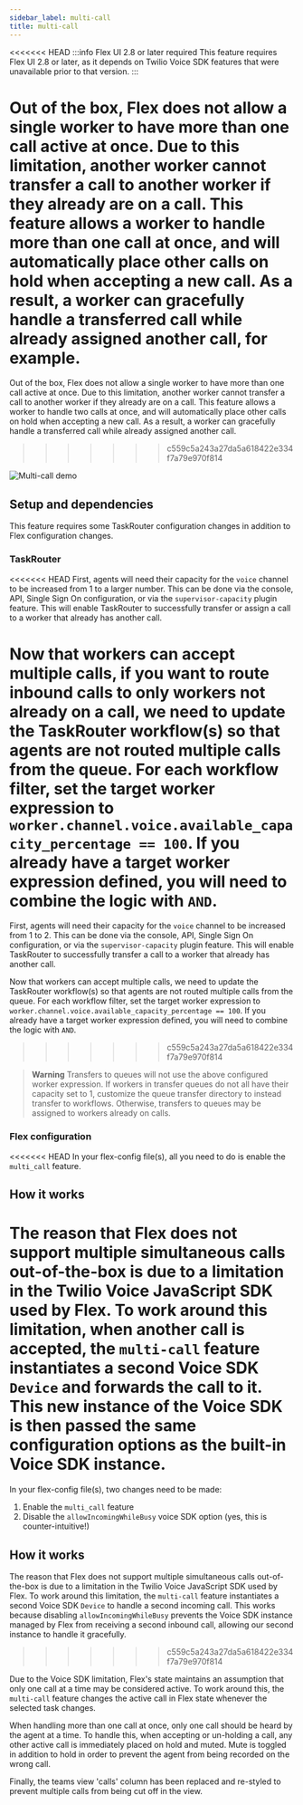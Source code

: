 ```yaml
---
sidebar_label: multi-call
title: multi-call
---
```


<<<<<<< HEAD
:::info Flex UI 2.8 or later required
This feature requires Flex UI 2.8 or later, as it depends on Twilio Voice SDK features that were unavailable prior to that version.
:::

Out of the box, Flex does not allow a single worker to have more than one call active at once. Due to this limitation, another worker cannot transfer a call to another worker if they already are on a call. This feature allows a worker to handle more than one call at once, and will automatically place other calls on hold when accepting a new call. As a result, a worker can gracefully handle a transferred call while already assigned another call, for example.
=======
Out of the box, Flex does not allow a single worker to have more than one call active at once. Due to this limitation, another worker cannot transfer a call to another worker if they already are on a call. This feature allows a worker to handle two calls at once, and will automatically place other calls on hold when accepting a new call. As a result, a worker can gracefully handle a transferred call while already assigned another call.
>>>>>>> c559c5a243a27da5a618422e334f7a79e970f814

![Multi-call demo](/img/features/multi-call/multi-call.gif)

## Setup and dependencies

This feature requires some TaskRouter configuration changes in addition to Flex configuration changes.

### TaskRouter

<<<<<<< HEAD
First, agents will need their capacity for the `voice` channel to be increased from 1 to a larger number. This can be done via the console, API, Single Sign On configuration, or via the `supervisor-capacity` plugin feature. This will enable TaskRouter to successfully transfer or assign a call to a worker that already has another call.

Now that workers can accept multiple calls, if you want to route inbound calls to only workers not already on a call, we need to update the TaskRouter workflow(s) so that agents are not routed multiple calls from the queue. For each workflow filter, set the target worker expression to `worker.channel.voice.available_capacity_percentage == 100`. If you already have a target worker expression defined, you will need to combine the logic with `AND`.
=======
First, agents will need their capacity for the `voice` channel to be increased from 1 to 2. This can be done via the console, API, Single Sign On configuration, or via the `supervisor-capacity` plugin feature. This will enable TaskRouter to successfully transfer a call to a worker that already has another call.

Now that workers can accept multiple calls, we need to update the TaskRouter workflow(s) so that agents are not routed multiple calls from the queue. For each workflow filter, set the target worker expression to `worker.channel.voice.available_capacity_percentage == 100`. If you already have a target worker expression defined, you will need to combine the logic with `AND`.
>>>>>>> c559c5a243a27da5a618422e334f7a79e970f814

> **Warning**
> Transfers to queues will not use the above configured worker expression. If workers in transfer queues do not all have their capacity set to 1, customize the queue transfer directory to instead transfer to workflows. Otherwise, transfers to queues may be assigned to workers already on calls.

### Flex configuration

<<<<<<< HEAD
In your flex-config file(s), all you need to do is enable the `multi_call` feature.

## How it works

The reason that Flex does not support multiple simultaneous calls out-of-the-box is due to a limitation in the Twilio Voice JavaScript SDK used by Flex. To work around this limitation, when another call is accepted, the `multi-call` feature instantiates a second Voice SDK `Device` and forwards the call to it. This new instance of the Voice SDK is then passed the same configuration options as the built-in Voice SDK instance.
=======
In your flex-config file(s), two changes need to be made:

1. Enable the `multi_call` feature
2. Disable the `allowIncomingWhileBusy` voice SDK option (yes, this is counter-intuitive!)

## How it works

The reason that Flex does not support multiple simultaneous calls out-of-the-box is due to a limitation in the Twilio Voice JavaScript SDK used by Flex. To work around this limitation, the `multi-call` feature instantiates a second Voice SDK `Device` to handle a second incoming call. This works because disabling `allowIncomingWhileBusy` prevents the Voice SDK instance managed by Flex from receiving a second inbound call, allowing our second instance to handle it gracefully.
>>>>>>> c559c5a243a27da5a618422e334f7a79e970f814

Due to the Voice SDK limitation, Flex's state maintains an assumption that only one call at a time may be considered active. To work around this, the `multi-call` feature changes the active call in Flex state whenever the selected task changes.

When handling more than one call at once, only one call should be heard by the agent at a time. To handle this, when accepting or un-holding a call, any other active call is immediately placed on hold and muted. Mute is toggled in addition to hold in order to prevent the agent from being recorded on the wrong call.

Finally, the teams view 'calls' column has been replaced and re-styled to prevent multiple calls from being cut off in the view.
